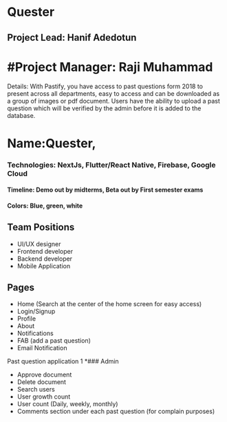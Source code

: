 # Quester
## Project Lead: Hanif Adedotun
# #Project Manager: Raji Muhammad
Details: With Pastify, you have access to past questions form 2018 to present across all departments, easy to access and can be downloaded as a group of images or pdf document. Users have the ability to upload a past question which will be verified by the admin before it is added to the database.
# Name:Quester, 
### Technologies: NextJs, Flutter/React Native, Firebase, Google Cloud
#### Timeline: Demo out by midterms, Beta out by First semester exams
#### Colors: Blue, green, white
## Team Positions
* UI/UX designer
* Frontend developer
* Backend developer
* Mobile Application 
## Pages
* Home (Search at the center of the home screen for easy access)
* Login/Signup
* Profile
* About
* Notifications
* FAB (add a past question)
* Email Notification

Past question application	1
*### Admin 
 * Approve document
 * Delete document
 * Search users
 * User growth count
 * User count (Daily, weekly, monthly)
 * Comments section under each past question (for complain purposes)

